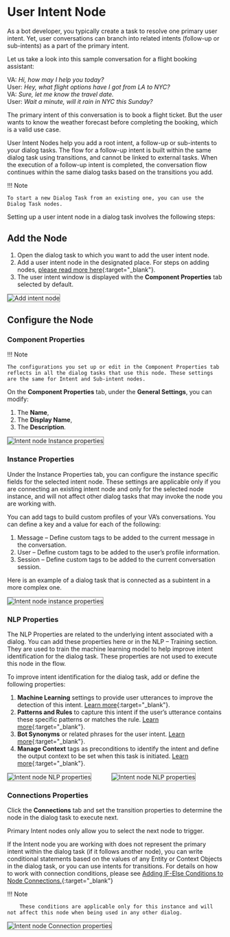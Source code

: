 # User Intent Node

As a bot developer, you typically create a task to resolve one primary user intent. Yet, user conversations can branch into related intents (follow-up or sub-intents) as a part of the primary intent.

Let us take a look into this sample conversation for a flight booking assistant:

VA: _Hi, how may I help you today?_  
User: _Hey, what flight options have I got from LA to NYC?_  
VA: _Sure, let me know the travel date._  
User: _Wait a minute, will it rain in NYC this Sunday?_  


The primary intent of this conversation is to book a flight ticket. But the user wants to know the weather forecast before completing the booking, which is a valid use case.

User Intent Nodes help you add a root intent, a follow-up or sub-intents to your dialog tasks. The flow for a follow-up intent is built within the same dialog task using transitions, and cannot be linked to external tasks. When the execution of a follow-up intent is completed, the conversation flow continues within the same dialog tasks based on the transitions you add.

!!! Note

    To start a new Dialog Task from an existing one, you can use the Dialog Task nodes.

Setting up a user intent node in a dialog task involves the following steps:


## Add the Node

1. Open the dialog task to which you want to add the user intent node.
2. Add a user intent node in the designated place. For steps on adding nodes, [please read more here](../../using-the-dialog-builder-tool/#add-nodes){:target="_blank"}.
3. The user intent window is displayed with the **Component Properties** tab selected by default.

<img src="../images/add-intent-node-img1.png" alt="Add intent node" title="Add intent node" style="border:1px solid gray;zoom=70%;">



## Configure the Node


### Component Properties

!!! Note

    The configurations you set up or edit in the Component Properties tab reflects in all the dialog tasks that use this node. These settings are the same for Intent and Sub-intent nodes.

On the **Component Properties** tab, under the **General Settings**, you can modify:  

1. The **Name**,
2. The **Display Name**,
3. The **Description**.

<img src="../images/add-intent-node-img2.png" alt="Intent node Instance properties" title="Intent node Instance properties" style="border:1px solid gray;zoom=70%;">


### Instance Properties

Under the Instance Properties tab, you can configure the instance specific fields for the selected intent node. These settings are applicable only if you are connecting an existing intent node and only for the selected node instance, and will not affect other dialog tasks that may invoke the node you are working with.

You can add tags to build custom profiles of your VA’s conversations. You can define a key and a value for each of the following:

1. Message – Define custom tags to be added to the current message in the conversation.
2. User – Define custom tags to be added to the user’s profile information.
3. Session – Define custom tags to be added to the current conversation session.

Here is an example of a dialog task that is connected as a subintent in a more complex one.

<img src="../images/add-intent-node-img3-instance-properties.png" alt="Intent node instance properties" title="Intent node instance properties" style="border:1px solid gray;zoom=70%;">


### NLP Properties

The NLP Properties are related to the underlying intent associated with a dialog. You can add these properties here or in the NLP – Training section. They are used to train the machine learning model to help improve intent identification for the dialog task. These properties are not used to execute this node in the flow.

To improve intent identification for the dialog task, add or define the following properties: 

1. **Machine Learning** settings to provide user utterances to improve the detection of this intent. [Learn more](../../../../natural-language/training/machine-learning-engine){:target="_blank"}.
2. **Patterns and Rules** to capture this intent if the user’s utterance contains these specific patterns or matches the rule. [Learn more](../../../../natural-language/training/fundamental-meaning/#manage-patterns-and-rules){:target="_blank"}.
3. **Bot Synonyms** or related phrases for the user intent. [Learn more](../../../../natural-language/training/fundamental-meaning/#manage-synonyms){:target="_blank"}.
4. **Manage Context** tags as preconditions to identify the intent and define the output context to be set when this task is initiated. [Learn more](../../../../intelligence/context-management){:target="_blank"}.

<img src="../images/add-intent-node-img4-nlp-properties1.png" alt="Intent node NLP properties" title="Intent node NLP properties" style="border:1px solid gray;zoom=45%;">&nbsp;&nbsp;&nbsp;&nbsp;&nbsp;&nbsp;&nbsp;&nbsp;&nbsp;&nbsp;&nbsp;&nbsp;<img src="../images/add-intent-node-img5-nlp-properties2.png" alt="Intent node NLP properties" title="Intent node NLP properties" style="border:1px solid gray;zoom=45%;">


### Connections Properties

Click the **Connections** tab and set the transition properties to determine the node in the dialog task to execute next.

Primary Intent nodes only allow you to select the next node to trigger.

If the Intent node you are working with does not represent the primary intent within the dialog task (if it follows another node), you can write conditional statements based on the values of any Entity or Context Objects in the dialog task, or you can use intents for transitions. For details on how to work with connection conditions, please see [Adding IF-Else Conditions to Node Connections.](../../node-connections/nodes-conditions/){:target="_blank"}

!!! Note

        These conditions are applicable only for this instance and will not affect this node when being used in any other dialog.

<img src="../images/add-intent-node-img6.png" alt="Intent node Connection properties" title="Intent node Connection properties" style="border:1px solid gray;zoom=70%;">